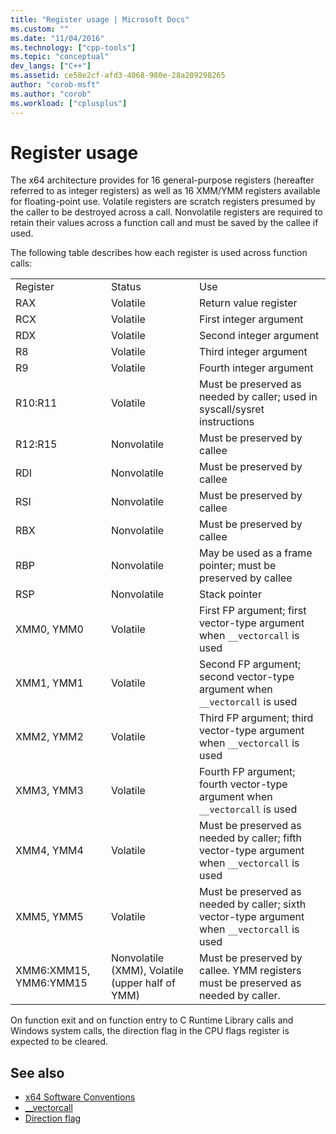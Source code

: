 ```yaml
---
title: "Register usage | Microsoft Docs"
ms.custom: ""
ms.date: "11/04/2016"
ms.technology: ["cpp-tools"]
ms.topic: "conceptual"
dev_langs: ["C++"]
ms.assetid: ce58e2cf-afd3-4068-980e-28a209298265
author: "corob-msft"
ms.author: "corob"
ms.workload: ["cplusplus"]
---
```

# Register usage

The x64 architecture provides for 16 general-purpose registers (hereafter referred to as integer registers) as well as 16 XMM/YMM registers available for floating-point use. Volatile registers are scratch registers presumed by the caller to be destroyed across a call. Nonvolatile registers are required to retain their values across a function call and must be saved by the callee if used.

The following table describes how each register is used across function calls:

||||
|-|-|-|
|Register|Status|Use|
|RAX|Volatile|Return value register|
|RCX|Volatile|First integer argument|
|RDX|Volatile|Second integer argument|
|R8|Volatile|Third integer argument|
|R9|Volatile|Fourth integer argument|
|R10:R11|Volatile|Must be preserved as needed by caller; used in syscall/sysret instructions|
|R12:R15|Nonvolatile|Must be preserved by callee|
|RDI|Nonvolatile|Must be preserved by callee|
|RSI|Nonvolatile|Must be preserved by callee|
|RBX|Nonvolatile|Must be preserved by callee|
|RBP|Nonvolatile|May be used as a frame pointer; must be preserved by callee|
|RSP|Nonvolatile|Stack pointer|
|XMM0, YMM0|Volatile|First FP argument; first vector-type argument when `__vectorcall` is used|
|XMM1, YMM1|Volatile|Second FP argument; second vector-type argument when `__vectorcall` is used|
|XMM2, YMM2|Volatile|Third FP argument; third vector-type argument when `__vectorcall` is used|
|XMM3, YMM3|Volatile|Fourth FP argument; fourth vector-type argument when `__vectorcall` is used|
|XMM4, YMM4|Volatile|Must be preserved as needed by caller; fifth vector-type argument when `__vectorcall` is used|
|XMM5, YMM5|Volatile|Must be preserved as needed by caller; sixth vector-type argument when `__vectorcall` is used|
|XMM6:XMM15, YMM6:YMM15|Nonvolatile (XMM), Volatile (upper half of YMM)|Must be preserved by callee. YMM registers must be preserved as needed by caller.|

On function exit and on function entry to C Runtime Library calls and Windows system calls, the direction flag in the CPU flags register is expected to be cleared.

## See also

- [x64 Software Conventions](../build/x64-software-conventions.md)
- [__vectorcall](../cpp/vectorcall.md)
- [Direction flag](../c-runtime-library/direction-flag.md)
